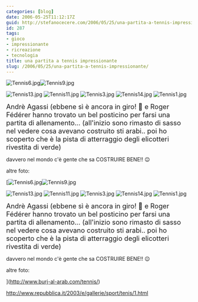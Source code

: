 ```yaml
---
categories: [blog]
date: 2006-05-25T11:12:17Z
guid: http://stefanocecere.com/2006/05/25/una-partita-a-tennis-impressionante/
id: 287
tags:
- gioco
- impressionante
- ricreazione
- tecnologia
title: una partita a tennis impressionante
slug: /2006/05/25/una-partita-a-tennis-impressionante/
---
```


<img id="image282" alt="Tennis6.jpg" src="http://stefanocecere.com/wp-content/uploads/sites/3/2006/05/Tennis6.jpg" /><img id="image286" alt="Tennis9.jpg" src="http://stefanocecere.com/wp-content/uploads/sites/3/2006/05/Tennis9.jpg" />

<img id="image284" alt="Tennis13.jpg" src="http://stefanocecere.com/wp-content/uploads/sites/3/2006/05/Tennis13.jpg" />

<img id="image283" alt="Tennis11.jpg" src="http://stefanocecere.com/wp-content/uploads/sites/3/2006/05/Tennis11.jpg" />

<img id="image281" alt="Tennis3.jpg" src="http://stefanocecere.com/wp-content/uploads/sites/3/2006/05/Tennis3.jpg" />

<img id="image285" alt="Tennis14.jpg" src="http://stefanocecere.com/wp-content/uploads/sites/3/2006/05/Tennis14.jpg" />

<img id="image280" alt="Tennis1.jpg" src="http://stefanocecere.com/wp-content/uploads/sites/3/2006/05/Tennis1.jpg" />

<span style="font-size: 130%">Andrè Agassi (ebbene sì è ancora in giro! 🙂 e Roger Fédérer hanno trovato un bel posticino per farsi una partita di allenamento… (all'inizio sono rimasto di sasso nel vedere cosa avevano costruito sti arabi.. poi ho scoperto che è la pista di atterraggio degli elicotteri rivestita di verde)</span>

davvero nel mondo c'è gente che sa COSTRUIRE BENE!! 😉

altre foto:

[<img id="image282" alt="Tennis6.jpg" src="http://stefanocecere.com/wp-content/uploads/sites/3/2006/05/Tennis6.jpg" /><img id="image286" alt="Tennis9.jpg" src="http://stefanocecere.com/wp-content/uploads/sites/3/2006/05/Tennis9.jpg" />

<img id="image284" alt="Tennis13.jpg" src="http://stefanocecere.com/wp-content/uploads/sites/3/2006/05/Tennis13.jpg" />

<img id="image283" alt="Tennis11.jpg" src="http://stefanocecere.com/wp-content/uploads/sites/3/2006/05/Tennis11.jpg" />

<img id="image281" alt="Tennis3.jpg" src="http://stefanocecere.com/wp-content/uploads/sites/3/2006/05/Tennis3.jpg" />

<img id="image285" alt="Tennis14.jpg" src="http://stefanocecere.com/wp-content/uploads/sites/3/2006/05/Tennis14.jpg" />

<img id="image280" alt="Tennis1.jpg" src="http://stefanocecere.com/wp-content/uploads/sites/3/2006/05/Tennis1.jpg" />

<span style="font-size: 130%">Andrè Agassi (ebbene sì è ancora in giro! 🙂 e Roger Fédérer hanno trovato un bel posticino per farsi una partita di allenamento… (all'inizio sono rimasto di sasso nel vedere cosa avevano costruito sti arabi.. poi ho scoperto che è la pista di atterraggio degli elicotteri rivestita di verde)</span>

davvero nel mondo c'è gente che sa COSTRUIRE BENE!! 😉

altre foto:

](http://www.burj-al-arab.com/tennis/) 

<http://www.repubblica.it/2003/e/gallerie/sport/tenis/1.html>